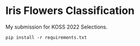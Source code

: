 # Iris Flowers Classification

My submission for KOSS 2022 Selections.

`pip install -r requirements.txt`
